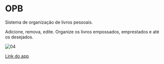 # OPB
Sistema de organização de livros pessoais.

Adicione, remova, edite. Organize os livros empossados, emprestados e até os desejados.

![04](https://user-images.githubusercontent.com/47988061/83985514-e92f0d80-a90f-11ea-8d73-6c6b7a1be426.png)


<div><a style="text-align: center;" href="https://mysterious-beach-58092.herokuapp.com/">Link do app</a>
  

